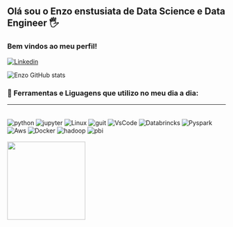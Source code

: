 
## Olá sou o Enzo enstusiata de Data Science e Data Engineer 🖐️

### Bem vindos ao meu perfil!

[![Linkedin](https://img.shields.io/badge/LinkedIn-0077B5?style=for-the-badge&logo=linkedin&logoColor=white)](https://www.linkedin.com/in/enzo-niro-59a11537/)

![Enzo GitHub stats](https://github-readme-stats.vercel.app/api?username=EnzoNiro&show_icons=true&theme=dark)

### 🚀 Ferramentas e  Liguagens que utilizo no meu dia a dia:
_______________________________________

<div style="display: inline_block"><br/>
    <img align="center" alt= "python" src="https://camo.githubusercontent.com/66827c53581cfee18c55618697d74a3c6167932d3c1980fba2019ef7a3e553b0/68747470733a2f2f696d672e736869656c64732e696f2f62616467652f2d507974686f6e2d626c61636b3f7374796c653d666c61742d737175617265266c6f676f3d507974686f6e"/>
        <img align="center" alt= "jupyter" src="https://camo.githubusercontent.com/813b81ce8f5e635abd2e613a4db4b28244b0142e93b0a1a448b01915b203a022/68747470733a2f2f696d672e736869656c64732e696f2f62616467652f2d4a7570797465722d626c61636b3f7374796c653d666c61742d737175617265266c6f676f3d4a757079746572"/>
        <img align="center" alt= "Linux" src="https://camo.githubusercontent.com/98cab04b1fbe9d67fc8a05c663eea1c032c955cdf883e8e5e613372a239b658e/68747470733a2f2f696d672e736869656c64732e696f2f62616467652f2d4c696e75782d626c61636b3f7374796c653d666c61742d737175617265266c6f676f3d4c696e7578"/>
    <img align="center" alt= "guit" src="https://camo.githubusercontent.com/d0cb40f5f51c0a0e69d8ddae48e4426cbc2f193d1f11c59fc632859fd238b065/68747470733a2f2f696d672e736869656c64732e696f2f62616467652f2d4769742d626c61636b3f7374796c653d666c61742d737175617265266c6f676f3d476974"/>
      <img align="center" alt= "VsCode" src="https://camo.githubusercontent.com/99fe9f924df31a3722f821e3220fe3a7db01fd4ce09c3f01fd922661540a98c7/68747470733a2f2f696d672e736869656c64732e696f2f62616467652f2d5653253230436f64652d626c61636b3f7374796c653d666c61742d737175617265266c6f676f3d76697375616c2d73747564696f2d636f6465"/>
    <img align="center" alt= "Databrincks" src="https://camo.githubusercontent.com/212bcd668b49b336324c82d2851c19240e2bbbb02b3df8d44b773015b6aa3a30/68747470733a2f2f696d672e736869656c64732e696f2f62616467652f2d44617461627269636b732d626c61636b3f7374796c653d666c61742d737175617265266c6f676f3d44617461627269636b73"/>
    <img align="center" alt= "Pyspark" src="https://camo.githubusercontent.com/411593c27bbc28156518b07a6ae7df4f26237857703820ecaf5688f22ec48def/68747470733a2f2f696d672e736869656c64732e696f2f62616467652f2d5079737061726b2d626c61636b3f7374796c653d666c61742d737175617265266c6f676f3d4170616368652d537061726b"/>
    <img align="center" alt= "Aws" src="https://camo.githubusercontent.com/8a813ef7211204b49b02487ea801df67edfe81ce91e4e011630acd0857af5080/68747470733a2f2f696d672e736869656c64732e696f2f62616467652f2d4157532d626c61636b3f7374796c653d666c61742d737175617265266c6f676f3d416d617a6f6e2d415753"/>
    <img align="center" alt= "Docker" src="https://camo.githubusercontent.com/c69b79e7dc42bf01b913713f008cf1ff2c5d852b9d07a7510517a13fe7aa136b/68747470733a2f2f696d672e736869656c64732e696f2f62616467652f2d446f636b65722d626c61636b3f7374796c653d666c61742d737175617265266c6f676f3d446f636b6572"/>
    <img align="center" alt= "hadoop" src="https://camo.githubusercontent.com/c6afec153b34916f9fb8bde7cd70e9bec4452b11f63853f2f57987a67bc7033e/68747470733a2f2f696d672e736869656c64732e696f2f62616467652f2d4861646f6f702d626c61636b3f7374796c653d666c61742d737175617265266c6f676f3d4170616368652d4861646f6f70"/>
     <img align="center" alt= "pbi" src="https://camo.githubusercontent.com/8c911145636fa1df3281a681c1a8647f52e407fdada7e8e1c4895b4c5ce1e48c/68747470733a2f2f696d672e736869656c64732e696f2f62616467652f2d506f77657225323042492d626c61636b3f7374796c653d706c6173746963266c6f676f3d506f7765722d4249"/>
</div><br/>
<img height="180em" src="https://github-readme-stats.vercel.app/api/top-langs/?username=EnzoNiro&layout=compact&langs_count=7&theme=dark"/>
</div>
